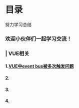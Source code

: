 # 目录
努力学习总结
### 欢迎小伙伴们一起学习交流！ 

### |  VUE相关
#### 1.[VUE中event bus被多次触发问题](https://github.com/cow-Rong/Summary/issues/1)
#### 2.
#### 3.
#### 4.
